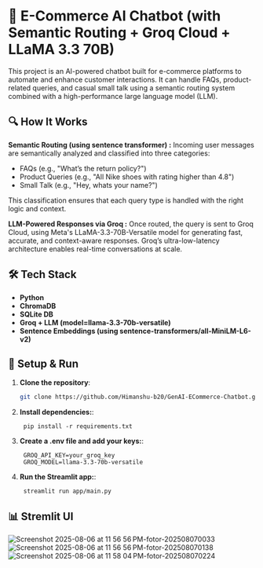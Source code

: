 # 🤖 E-Commerce AI Chatbot (with Semantic Routing + Groq Cloud + LLaMA 3.3 70B)
This project is an AI-powered chatbot built for e-commerce platforms to automate and enhance customer interactions. It can handle FAQs, product-related queries, and casual small talk using a semantic routing system combined with a high-performance large language model (LLM).

## 🔍 How It Works
**Semantic Routing (using sentence transformer) :**
 Incoming user messages are semantically analyzed and classified into three categories:
- FAQs (e.g., "What’s the return policy?")
- Product Queries (e.g., "All Nike shoes with rating higher than 4.8")
- Small Talk (e.g., "Hey, whats your name?")

This classification ensures that each query type is handled with the right logic and context.

**LLM-Powered Responses via Groq :**
 Once routed, the query is sent to Groq Cloud, using Meta's LLaMA-3.3-70B-Versatile model for generating fast, accurate, and context-aware responses. Groq’s ultra-low-latency architecture enables real-time conversations at scale.

## 🛠️ Tech Stack
- **Python**
- **ChromaDB**
- **SQLite DB**
- **Groq + LLM (model=llama-3.3-70b-versatile)**
- **Sentence Embeddings (using sentence-transformers/all-MiniLM-L6-v2)**

## 🧪 Setup & Run

1. **Clone the repository**:
   ```bash
   git clone https://github.com/Himanshu-b20/GenAI-ECommerce-Chatbot.git
   ```
2. **Install dependencies:**:   
   ```commandline
    pip install -r requirements.txt
   ```
3. **Create a .env file and add your keys:**:   
   ```commandline
    GROQ_API_KEY=your_groq_key
    GROQ_MODEL=llama-3.3-70b-versatile
   ```
4. **Run the Streamlit app:**:   
   ```commandline
    streamlit run app/main.py
   ```

## 📊 Stremlit UI

![Screenshot 2025-08-06 at 11 56 56 PM-fotor-202508070033](https://github.com/user-attachments/assets/cd7aba3b-ff00-43c6-b000-a25a880049c8)
![Screenshot 2025-08-06 at 11 56 56 PM-fotor-202508070138](https://github.com/user-attachments/assets/293a0d43-6b5a-4d1f-9021-086ecbafc2de)
![Screenshot 2025-08-06 at 11 58 04 PM-fotor-202508070224](https://github.com/user-attachments/assets/8b02a839-d726-4eb0-bab9-c82fae5862b1)





